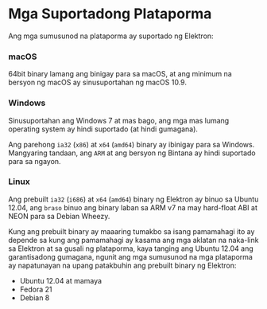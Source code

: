 # Mga Suportadong Plataporma

Ang mga sumusunod na plataporma ay suportado ng Elektron:

### macOS

64bit binary lamang ang binigay para sa macOS, at ang minimum na bersyon ng macOS ay sinusuportahan ng macOS 10.9.

### Windows

Sinusuportahan ang Windows 7 at mas bago, ang mga mas lumang operating system ay hindi suportado (at hindi gumagana).

Ang parehong `ia32` (`x86`) at `x64` (`amd64`) binary ay ibinigay para sa Windows. Mangyaring tandaan, ang `ARM` at ang bersyon ng Bintana ay hindi suportado para sa ngayon.

### Linux

Ang prebuilt `ia32` (`i686`) at `x64` (`amd64`) binary ng Elektron ay binuo sa Ubuntu 12.04, ang `braso` binuo ang binary laban sa ARM v7 na may hard-float ABI at NEON para sa Debian Wheezy.

Kung ang prebuilt binary ay maaaring tumakbo sa isang pamamahagi ito ay depende sa kung ang pamamahagi ay kasama ang mga aklatan na naka-link sa Elektron at sa gusali ng plataporma, kaya tanging ang Ubuntu 12.04 ang garantisadong gumagana, ngunit ang mga sumusunod na mga plataporma ay napatunayan na upang patakbuhin ang prebuilt binary ng Elektron:

* Ubuntu 12.04 at mamaya
* Fedora 21
* Debian 8